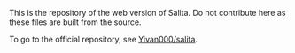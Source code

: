 This is the repository of the web version of Salita. Do not contribute here as these files are built from the source.

To go to the official repository, see [Yivan000/salita](https://github.com/Yivan000/salita).
